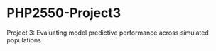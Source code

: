 # PHP2550-Project3
Project 3: Evaluating model predictive performance across simulated populations.
